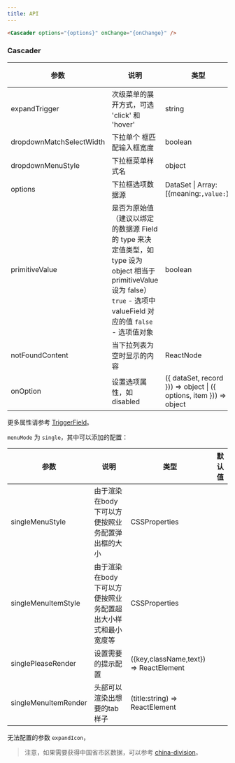```yaml
---
title: API
---
```


```html
<Cascader options="{options}" onChange="{onChange}" />
```

### Cascader

| 参数                     | 说明                                                                                                                                                                        | 类型                                                               | 默认值  |
| ------------------------ | --------------------------------------------------------------------------------------------------------------------------------------------------------------------------- | ------------------------------------------------------------------ | ------- |
| expandTrigger            | 次级菜单的展开方式，可选 'click' 和 'hover'                                                                                                                                 | string                                                             | 'click' |
| dropdownMatchSelectWidth | 下拉单个 框匹配输入框宽度                                                                                                                                                   | boolean                                                            | true    |
| dropdownMenuStyle        | 下拉框菜单样式名                                                                                                                                                            | object                                                             |         |
| options                  | 下拉框选项数据源                                                                                                                                                            | DataSet \| Array:[{meaning:``,value:``}]                           |         |
| primitiveValue           | 是否为原始值（建议以绑定的数据源 Field 的 type 来决定值类型，如 type 设为 object 相当于 primitiveValue 设为 false）`true` - 选项中 valueField 对应的值 `false` - 选项值对象 | boolean                                                            |         |
| notFoundContent          | 当下拉列表为空时显示的内容                                                                                                                                                  | ReactNode                                                          |         |
| onOption                 | 设置选项属性，如 disabled                                                                                                                                                   | ({ dataSet, record })) => object \| ({ options, item })) => object |         |

更多属性请参考 [TriggerField](/zh/procmp/abstract/trigger-field/#TriggerField)。

`menuMode` 为 `single`，其中可以添加的配置：

| 参数 | 说明 | 类型 | 默认值 |
| --- | --- | --- | --- |
| singleMenuStyle | 由于渲染在body下可以方便按照业务配置弹出框的大小 | CSSProperties |  |
| singleMenuItemStyle | 由于渲染在body下可以方便按照业务配置超出大小样式和最小宽度等 | CSSProperties |  |
| singlePleaseRender | 设置需要的提示配置 | ({key,className,text}) => ReactElement |  |
| singleMenuItemRender | 头部可以渲染出想要的tab样子 | (title:string) => ReactElement |  |

无法配置的参数 `expandIcon`，

> 注意，如果需要获得中国省市区数据，可以参考 [china-division](https://gist.github.com/afc163/7582f35654fd03d5be7009444345ea17)。
